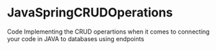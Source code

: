 # JavaSpringCRUDOperations

Code Implementing the CRUD operartions when it comes to connecting your code in JAVA to databases using endpoints 
